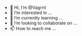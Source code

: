 - 👋 Hi, I’m @Vagrnt
- 👀 I’m interested in ...
- 🌱 I’m currently learning ...
- 💞️ I’m looking to collaborate on ...
- 📫 How to reach me ...

<!---
Vagrnt/Vagrnt is a ✨ special ✨ repository because its `README.md` (this file) appears on your GitHub profile.
You can click the Preview link to take a look at your changes.
--->
